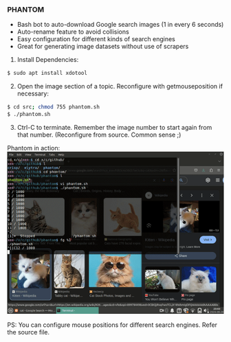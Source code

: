 ### PHANTOM

- Bash bot to auto-download Google search images (1 in every 6 seconds)
- Auto-rename feature to avoid collisions
- Easy configuration for different kinds of search engines
- Great for generating image datasets without use of scrapers

1. Install Dependencies:
```bash
$ sudo apt install xdotool
```

2. Open the image section of a topic. Reconfigure with getmouseposition if necessary:
```bash
$ cd src; chmod 755 phantom.sh
$ ./phantom.sh
```

3. Ctrl-C to terminate. Remember the image number to start again from that number. (Reconfigure from source. Common sense ;)

Phantom in action:
![Phantom](./demo.gif)

PS: You can configure mouse positions for different search engines. Refer the source file.
